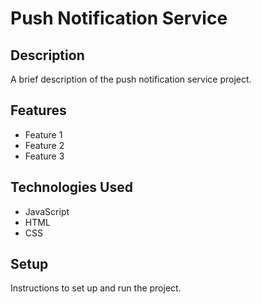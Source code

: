 # Push Notification Service

## Description

A brief description of the push notification service project.

## Features

- Feature 1
- Feature 2
- Feature 3

## Technologies Used

- JavaScript
- HTML
- CSS

## Setup

Instructions to set up and run the project.
